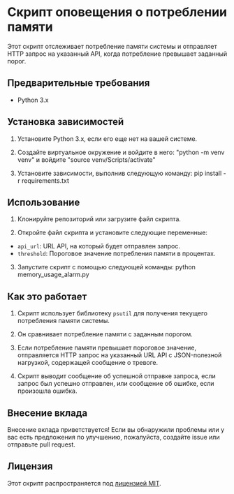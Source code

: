 # Скрипт оповещения о потреблении памяти

Этот скрипт отслеживает потребление памяти системы и отправляет HTTP запрос на указанный API, когда потребление превышает заданный порог.

## Предварительные требования

- Python 3.x

## Установка зависимостей

1. Установите Python 3.x, если его еще нет на вашей системе.

2. Создайте виртуальное окружение и войдите в него:
"python -m venv venv" и войдите "source venv/Scripts/activate"

4. Установите зависимости, выполнив следующую команду:
pip install -r requirements.txt


## Использование

1. Клонируйте репозиторий или загрузите файл скрипта.

2. Откройте файл скрипта и установите следующие переменные:
- `api_url`: URL API, на который будет отправлен запрос.
- `threshold`: Пороговое значение потребления памяти в процентах.

3. Запустите скрипт с помощью следующей команды:
python memory_usage_alarm.py


## Как это работает

1. Скрипт использует библиотеку `psutil` для получения текущего потребления памяти системы.

2. Он сравнивает потребление памяти с заданным порогом.

3. Если потребление памяти превышает пороговое значение, отправляется HTTP запрос на указанный URL API с JSON-полезной нагрузкой, содержащей сообщение о тревоге.

4. Скрипт выводит сообщение об успешной отправке запроса, если запрос был успешно отправлен, или сообщение об ошибке, если произошла ошибка.

## Внесение вклада

Внесение вклада приветствуется! Если вы обнаружили проблемы или у вас есть предложения по улучшению, пожалуйста, создайте issue или отправьте pull request.

## Лицензия

Этот скрипт распространяется под [лицензией MIT](LICENSE).
